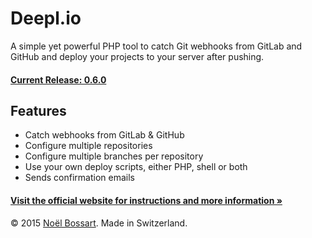 # Deepl.io

A simple yet powerful PHP tool to catch Git webhooks from GitLab and GitHub and deploy your projects to your server after pushing.

#### [Current Release: 0.6.0](https://github.com/noelboss/deepl.io/archive/0.6.0.zip)

## Features

* Catch webhooks from GitLab & GitHub
* Configure multiple repositories
* Configure multiple branches per repository
* Use your own deploy scripts, either PHP, shell or both
* Sends confirmation emails

#### [Visit the official website for instructions and more information »](http://deepl.io)

© 2015 [Noël Bossart](http://noelboss.com). Made in Switzerland.

